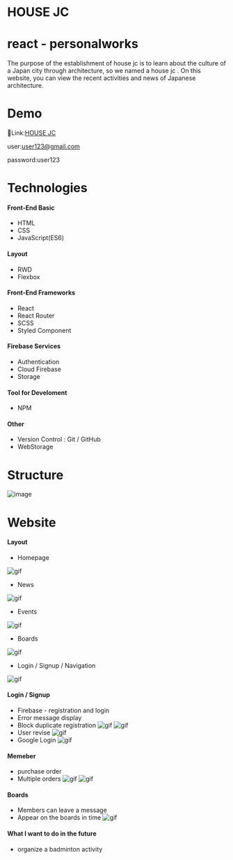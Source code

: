# HOUSE JC

# react - personalworks

The purpose of the establishment of house jc is to learn about the culture of a Japan city through architecture, so we named a house jc . On this website, you can view the recent activities and news of Japanese architecture.

# Demo

Link:[HOUSE JC](https://a40796.github.io/HOUSE-JC/#/)

user:user123@gmail.com

password:user123

# Technologies

#### Front-End Basic

- HTML
- CSS
- JavaScript(ES6)

#### Layout

- RWD
- Flexbox

#### Front-End Frameworks

- React
- React Router
- SCSS
- Styled Component

#### Firebase Services

- Authentication
- Cloud Firebase
- Storage

#### Tool for Develoment

- NPM

#### Other

- Version Control : Git / GitHub
- WebStorage

# Structure

![image](https://github.com/a40796/HOUSE-JC/blob/main/structure.png)

# Website

#### Layout

- Homepage

![gif](https://github.com/a40796/HOUSE-JC/blob/main/homepage.gif)

- News

![gif](https://github.com/a40796/HOUSE-JC/blob/main/news.gif)

- Events

![gif](https://github.com/a40796/HOUSE-JC/blob/main/events.gif)

- Boards

![gif](https://github.com/a40796/HOUSE-JC/blob/main/boards.gif)

- Login / Signup / Navigation

![gif](https://github.com/a40796/HOUSE-JC/blob/main/nav.gif)

#### Login / Signup

- Firebase - registration and login
- Error message display
- Block duplicate registration
  ![gif](https://github.com/a40796/HOUSE-JC/blob/main/signup.gif)
  ![gif](https://github.com/a40796/HOUSE-JC/blob/main/login.gif)
- User revise
  ![gif](https://github.com/a40796/HOUSE-JC/blob/main/revise.gif)
- Google Login
  ![gif](https://github.com/a40796/HOUSE-JC/blob/main/googleLogin.gif)

#### Memeber

- purchase order
- Multiple orders
  ![gif](https://github.com/a40796/HOUSE-JC/blob/main/member.gif)
  ![gif](https://github.com/a40796/HOUSE-JC/blob/main/multiple%20orders.gif)

#### Boards

- Members can leave a message
- Appear on the boards in time
  ![gif](https://github.com/a40796/HOUSE-JC/blob/main/voice.gif)

#### What I want to do in the future

- organize a badminton activity

